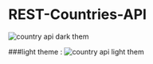 # REST-Countries-API
![country api dark them](https://github.com/Ayoub-EDAHLOULI/REST-Countries-API/assets/79193310/0d46ec44-4144-4d21-ba14-7f4ebb6be576)

###light theme :
![country api light them](https://github.com/Ayoub-EDAHLOULI/REST-Countries-API/assets/79193310/8888b47e-9936-4f4f-804b-aab4414e75a7)
